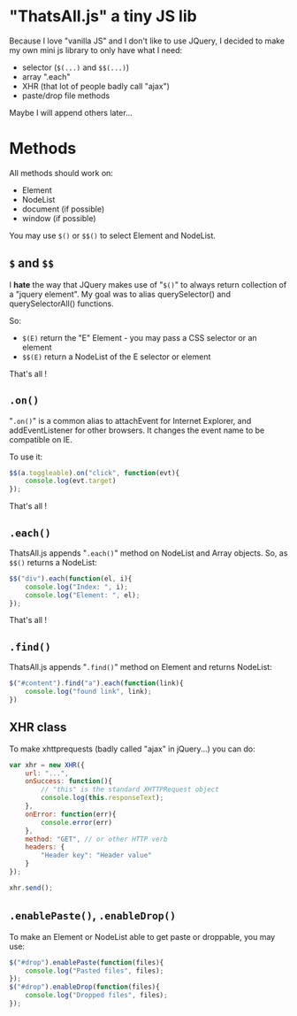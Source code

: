 # "ThatsAll.js" a tiny JS lib

Because I love "vanilla JS" and I don't like to use JQuery, I decided to make my own mini js library to only have what I need:

- selector (`$(...)` and `$$(...)`)
- array ".each"
- XHR (that lot of people badly call "ajax")
- paste/drop file methods

Maybe I will append others later...

# Methods

All methods should work on:

- Element
- NodeList
- document (if possible)
- window (if possible)

You may use `$()` or `$$()` to select Element and NodeList.

## `$` and `$$`

I **hate** the way that JQuery makes use of "`$()`" to always return collection of a "jquery element". My goal was to alias querySelector() and querySelectorAll() functions.

So:

- `$(E)` return the "E" Element - you may pass a CSS selector or an element
- `$$(E)` return a NodeList of the E selector or element

That's all !

## `.on()`

"`.on()`" is a common alias to attachEvent for Internet Explorer, and addEventListener for other browsers. It changes the event name to be compatible on IE.

To use it:

```javascript
$$(a.toggleable).on("click", function(evt){
    console.log(evt.target)
});
```

That's all !


## `.each()`

ThatsAll.js appends "`.each()`" method on NodeList and Array objects. So, as `$$()` returns a NodeList:

```javascript
$$("div").each(function(el, i){
    console.log("Index: ", i);
    console.log("Element: ", el);
});
```

That's all !

## `.find()`

ThatsAll.js appends "`.find()`" method on Element and returns NodeList:

```javascript
$("#content").find("a").each(function(link){
    console.log("found link", link);
})
```

## XHR class

To make xhttprequests (badly called "ajax" in jQuery...) you can do:

```javascript
var xhr = new XHR({
    url: "...",
    onSuccess: function(){
        // "this" is the standard XHTTPRequest object
        console.log(this.responseText);
    },
    onError: function(err){
        console.error(err)
    },
    method: "GET", // or other HTTP verb
    headers: {
        "Header key": "Header value"
    }
});

xhr.send();
```

## `.enablePaste()`, `.enableDrop()`

To make an Element or NodeList able to get paste or droppable, you may use:

```javascript
$("#drop").enablePaste(function(files){
    console.log("Pasted files", files);
});
$("#drop").enableDrop(function(files){
    console.log("Dropped files", files);
});
```
